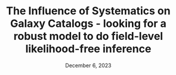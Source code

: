 ---
title: "The Influence of Systematics on Galaxy Catalogs - looking for a robust model to do field-level likelihood-free inference"
collection: talks
type: "Talk"
permalink: https://www.gov.br/cbpf/pt-br/seminarios-cbpf/seminarios-cbpf-2023
venue: "Seminários do CBPF/COTEC"
date: December 6, 2023
location: "CBPF, Rio de Janeiro, Brazil"
---